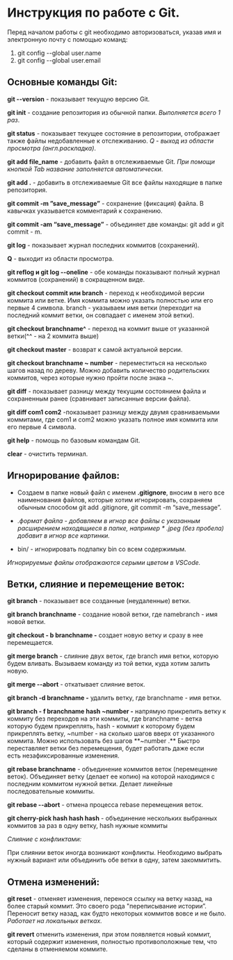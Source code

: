 # Инструкция по работе с Git. 

Перед началом работы с git необходимо авторизоваться, указав имя и электронную почту с помощью команд:
1. git config --global user.name
2. git config --global user.email

## Основные команды Git:

**git --version** - показывает текущую версию Git.

**git init** - cоздание репозитория из обычной папки. _Выполняется всего 1 раз_.

**git status** - показывает текущее состояние в репозитории, отображает также файлы недобавленные к отслеживанию. _Q  - выход из области просмотра (англ.раскладка)_.

**git add file_name** - добавить файл в отслеживаемые Git. _При помощи кнопкой Tab название заполняется автоматически_.

**git add .**  - добавить в отслеживаемые Git все файлы находящие в папке репозитория.

**git commit -m ”save_message”** - сохранение (фиксация) файла. В кавычках указывается комментарий к сохранению.

**git commit -am “save_message”** - объединяет две команды: git add и git commit - m.

**git log** - показывает журнал последних коммитов (сохранений).

**Q**  - выходит из области просмотра.

**git reflog и git log --oneline** - обе команды показывают полный журнал коммитов (сохранений) в сокращенном виде.

**git checkout commit или branch** - переход к необходимой версии коммита или ветке. Имя коммита можно указать полностью или его первые 4 символа. branch - указываем имя ветки (переходит на последний коммит ветки, он совпадает с именем этой ветки).

**git checkout branchname^** - переход на коммит выше от указанной ветки(^^ - на 2 коммита выше)

**git checkout master** - возврат к самой актуальной версии.

**git checkout branchname ~ number** - переместиться на несколько шагов назад по дереву. Можно добавить количество родительских коммитов, через которые нужно пройти после знака ~.

**git diff** - показывает разницу между текущим состоянием файла и сохраненным ранее (сравнивает записанные версии файла).

**git diff com1 com2** -показывает разницу между двумя сравниваемыми коммитами, где com1 и com2 можно указать полное имя коммита или его первые 4 символа.

**git help** - помощь по базовым командам Git.

**clear** - очистить терминал.

## Игнорирование файлов:

* Создаем в папке новый файл с именем **.gitignore**, вносим в него все наименования файлов, которые хотим игнорировать, сохраняем обычным способом git add .gitignore, git commit -m “save_message”.

*  *.формат файла - добавляем в игнор все файлы с указанным расширением находящиеся в папке, например * .jpeg (без пробела) добавит в игнор все картинки.*

* bin/  - игнорировать подпапку bin со всем содержимым.

*Игнорируемые файлы отображаются серыми цветом в VSCode.*

## Ветки, слияние и перемещение веток:

**git branch** - показывает все созданные (неудаленные) ветки.

**git branch branchname** - создание новой ветки, где namebranch - имя новой ветки.

**git checkout - b branchname -** создает новую ветку и сразу в нее перемещается.

**git merge branch** - слияние двух веток, где branch имя ветки, которую будем вливать. Вызываем команду из той ветки, куда хотим залить новую. 

**git merge --abort** - откатывает слияние веток.

**git branch -d branchname -** удалить ветку, где branchname - имя ветки.

**git branch - f branchname  hash ~number -** напрямую прикрепить ветку к коммиту без переходов на эти коммиты, где branchname - ветка которую будем прикреплять, hash - коммит к которому будем прикреплять ветку,  ~number - на сколько шагов вверх от указанного коммита. Можно использовать без шагов **~number .** Быстро переставляет ветки без перемещения, будет работать даже если есть незафиксированные изменения.

**git rebase branchname** - объединение коммитов веток (перемещение веток). Объединяет ветку (делает ее копию) на которой находимся с последним коммитом нужной ветки.  Делает линейные последовательные коммиты.

**git rebase --abort** - отмена процесса rebase перемещения веток.

**git cherry-pick hash hash hash** - объединение нескольких выбранных коммитов за раз в одну ветку, hash нужные коммиты

*Слияние с конфликтами:*

При слиянии веток иногда возникают конфликты. Необходимо выбрать нужный вариант или объединить обе ветки в одну, затем закоммитить.

## Отмена изменений:

**git reset** - отменяет изменения, перенося ссылку на ветку назад, на более старый коммит. Это своего рода "переписывание истории”. Переносит ветку назад, как будто некоторых коммитов вовсе и не было. *Работает на локальных ветках.*

**git revert** отменить изменения, при этом появляется новый коммит, который содержит изменения, полностью противоположные тем, что сделаны в отменяемом коммите.
